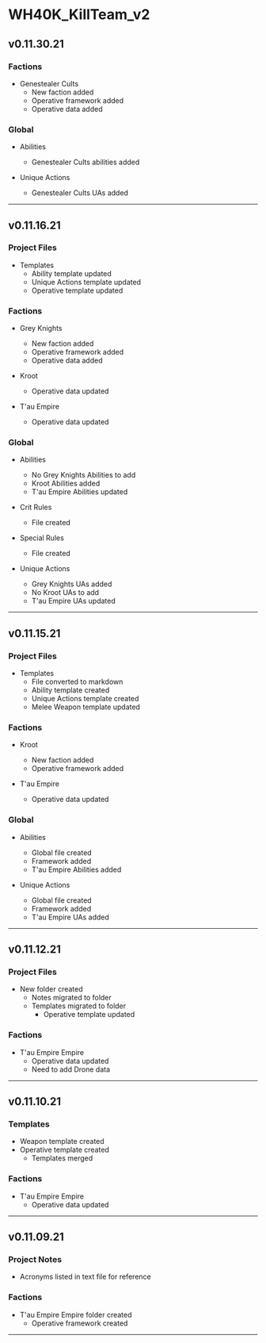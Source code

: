 # WH40K_KillTeam_v2

## v0.11.30.21

### Factions

- Genestealer Cults
  - New faction added
  - Operative framework added
  - Operative data added

### Global

- Abilities
  - Genestealer Cults abilities added

- Unique Actions
  - Genestealer Cults UAs added

--------------------------------------------------------------------

## v0.11.16.21

### Project Files

- Templates
  - Ability template updated
  - Unique Actions template updated
  - Operative template updated

### Factions

- Grey Knights
  - New faction added
  - Operative framework added
  - Operative data added

- Kroot
  - Operative data updated

- T'au Empire
  - Operative data updated

### Global

- Abilities
  - No Grey Knights Abilities to add
  - Kroot Abilities added
  - T'au Empire Abilities updated

- Crit Rules
  - File created

- Special Rules
  - File created

- Unique Actions
  - Grey Knights UAs added
  - No Kroot UAs to add
  - T'au Empire UAs updated

--------------------------------------------------------------------

## v0.11.15.21

### Project Files

- Templates
  - File converted to markdown
  - Ability template created
  - Unique Actions template created
  - Melee Weapon template updated

### Factions

- Kroot
  - New faction added
  - Operative framework added

- T'au Empire
  - Operative data updated

### Global

- Abilities
  - Global file created
  - Framework added
  - T'au Empire Abilities added

- Unique Actions
  - Global file created
  - Framework added
  - T'au Empire UAs added

--------------------------------------------------------------------

## v0.11.12.21

### Project Files

- New folder created
  - Notes migrated to folder
  - Templates migrated to folder
    - Operative template updated

### Factions

- T'au Empire Empire
  - Operative data updated
  - Need to add Drone data

--------------------------------------------------------------------

## v0.11.10.21

### Templates

- Weapon template created
- Operative template created
  - Templates merged

### Factions

- T'au Empire Empire
  - Operative data updated

--------------------------------------------------------------------

## v0.11.09.21

### Project Notes

- Acronyms listed in text file for reference

### Factions

- T'au Empire Empire folder created
  - Operative framework created

--------------------------------------------------------------------
